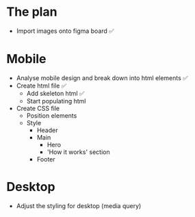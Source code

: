 # The plan

- Import images onto figma board ✅

# Mobile

- Analyse mobile design and break down into html elements ✅
- Create html file ✅
  - Add skeleton html ✅
  - Start populating html
- Create CSS file
  - Position elements
  - Style
    - Header
    - Main
      - Hero
      - 'How it works' section
    - Footer 

# Desktop

- Adjust the styling for desktop (media query)